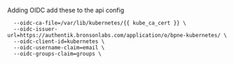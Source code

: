 Adding OIDC add these to the api config
```
  --oidc-ca-file=/var/lib/kubernetes/{{ kube_ca_cert }} \
  --oidc-issuer-url=https://authentik.bronsonlabs.com/application/o/bpne-kubernetes/ \
  --oidc-client-id=kubernetes \
  --oidc-username-claim=email \
  --oidc-groups-claim=groups \
```